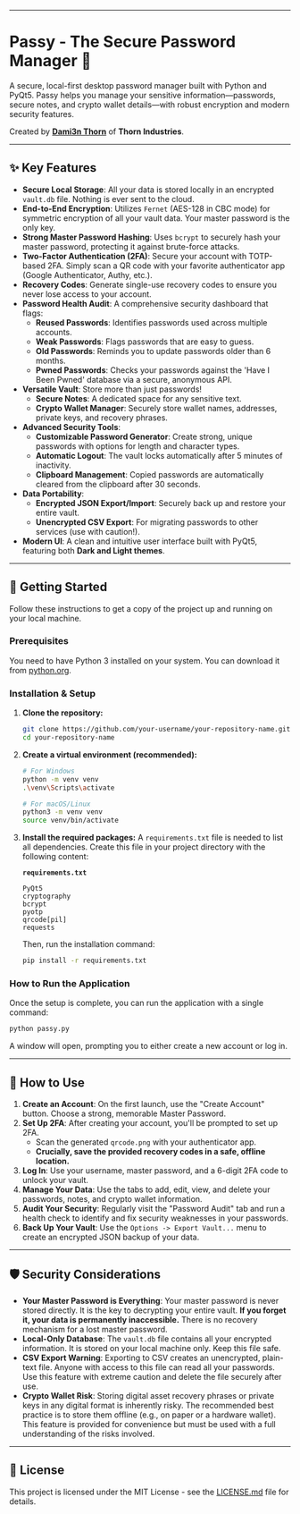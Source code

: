 -----

# Passy - The Secure Password Manager 🔐

 

A secure, local-first desktop password manager built with Python and PyQt5. Passy helps you manage your sensitive information—passwords, secure notes, and crypto wallet details—with robust encryption and modern security features.

Created by **[Dami3n Thorn](https://x.com/dami3nthorn)** of **Thorn Industries**.

-----

## ✨ Key Features

  * **Secure Local Storage**: All your data is stored locally in an encrypted `vault.db` file. Nothing is ever sent to the cloud.
  * **End-to-End Encryption**: Utilizes `Fernet` (AES-128 in CBC mode) for symmetric encryption of all your vault data. Your master password is the only key.
  * **Strong Master Password Hashing**: Uses `bcrypt` to securely hash your master password, protecting it against brute-force attacks.
  * **Two-Factor Authentication (2FA)**: Secure your account with TOTP-based 2FA. Simply scan a QR code with your favorite authenticator app (Google Authenticator, Authy, etc.).
  * **Recovery Codes**: Generate single-use recovery codes to ensure you never lose access to your account.
  * **Password Health Audit**: A comprehensive security dashboard that flags:
      * **Reused Passwords**: Identifies passwords used across multiple accounts.
      * **Weak Passwords**: Flags passwords that are easy to guess.
      * **Old Passwords**: Reminds you to update passwords older than 6 months.
      * **Pwned Passwords**: Checks your passwords against the 'Have I Been Pwned' database via a secure, anonymous API.
  * **Versatile Vault**: Store more than just passwords\!
      * **Secure Notes**: A dedicated space for any sensitive text.
      * **Crypto Wallet Manager**: Securely store wallet names, addresses, private keys, and recovery phrases.
  * **Advanced Security Tools**:
      * **Customizable Password Generator**: Create strong, unique passwords with options for length and character types.
      * **Automatic Logout**: The vault locks automatically after 5 minutes of inactivity.
      * **Clipboard Management**: Copied passwords are automatically cleared from the clipboard after 30 seconds.
  * **Data Portability**:
      * **Encrypted JSON Export/Import**: Securely back up and restore your entire vault.
      * **Unencrypted CSV Export**: For migrating passwords to other services (use with caution\!).
  * **Modern UI**: A clean and intuitive user interface built with PyQt5, featuring both **Dark and Light themes**.

-----

## 🚀 Getting Started

Follow these instructions to get a copy of the project up and running on your local machine.

### Prerequisites

You need to have Python 3 installed on your system. You can download it from [python.org](https://www.python.org/).

### Installation & Setup

1.  **Clone the repository:**

    ```sh
    git clone https://github.com/your-username/your-repository-name.git
    cd your-repository-name
    ```

2.  **Create a virtual environment (recommended):**

    ```sh
    # For Windows
    python -m venv venv
    .\venv\Scripts\activate

    # For macOS/Linux
    python3 -m venv venv
    source venv/bin/activate
    ```

3.  **Install the required packages:**
    A `requirements.txt` file is needed to list all dependencies. Create this file in your project directory with the following content:

    **`requirements.txt`**

    ```
    PyQt5
    cryptography
    bcrypt
    pyotp
    qrcode[pil]
    requests
    ```

    Then, run the installation command:

    ```sh
    pip install -r requirements.txt
    ```

### How to Run the Application

Once the setup is complete, you can run the application with a single command:

```sh
python passy.py
```

A window will open, prompting you to either create a new account or log in.

-----

## 📖 How to Use

1.  **Create an Account**: On the first launch, use the "Create Account" button. Choose a strong, memorable Master Password.
2.  **Set Up 2FA**: After creating your account, you'll be prompted to set up 2FA.
      * Scan the generated `qrcode.png` with your authenticator app.
      * **Crucially, save the provided recovery codes in a safe, offline location.**
3.  **Log In**: Use your username, master password, and a 6-digit 2FA code to unlock your vault.
4.  **Manage Your Data**: Use the tabs to add, edit, view, and delete your passwords, notes, and crypto wallet information.
5.  **Audit Your Security**: Regularly visit the "Password Audit" tab and run a health check to identify and fix security weaknesses in your passwords.
6.  **Back Up Your Vault**: Use the `Options -> Export Vault...` menu to create an encrypted JSON backup of your data.

-----

## 🛡️ Security Considerations

  * **Your Master Password is Everything**: Your master password is never stored directly. It is the key to decrypting your entire vault. **If you forget it, your data is permanently inaccessible.** There is no recovery mechanism for a lost master password.
  * **Local-Only Database**: The `vault.db` file contains all your encrypted information. It is stored on your local machine only. Keep this file safe.
  * **CSV Export Warning**: Exporting to CSV creates an unencrypted, plain-text file. Anyone with access to this file can read all your passwords. Use this feature with extreme caution and delete the file securely after use.
  * **Crypto Wallet Risk**: Storing digital asset recovery phrases or private keys in any digital format is inherently risky. The recommended best practice is to store them offline (e.g., on paper or a hardware wallet). This feature is provided for convenience but must be used with a full understanding of the risks involved.

-----

## 📜 License

This project is licensed under the MIT License - see the [LICENSE.md](LICENSE.md) file for details.

